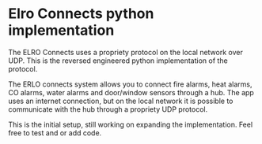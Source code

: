 # Elro Connects python implementation
The ELRO Connects uses a propriety protocol on the local network over UDP. This is the reversed engineered python implementation of the protocol.

The ERLO connects system allows you to connect fire alarms, heat alarms, CO alarms, water alarms and door/window sensors through a hub. The app uses an internet connection, but on the local network it is possible to communicate with the hub through a propriety UDP protocol.

This is the initial setup, still working on expanding the implementation. Feel free to test and or add code.
